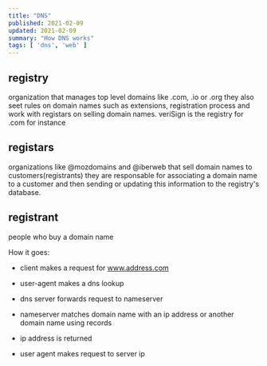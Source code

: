 ```yaml
---
title: "DNS"
published: 2021-02-09
updated: 2021-02-09
summary: "How DNS works"
tags: [ 'dns', 'web' ]
---
```


## registry
organization that manages top level domains like .com, .io or .org
they also seet rules on domain names such as extensions, registration process and work with registars on selling domain names.
veriSign is the registry for .com for instance

## registars
organizations like @mozdomains and @iberweb that sell domain names to customers(registrants)
they are responsable for associating a domain name to a customer and then sending or updating this information to the registry's database.

## registrant
people who buy a domain name

How it goes:

 - client makes a request for www.address.com

 - user-agent  makes a dns lookup

 - dns server forwards request to nameserver

 - nameserver matches domain name with an ip address or another domain name using records
   
 - ip address is returned
   
 - user agent makes request to server ip


